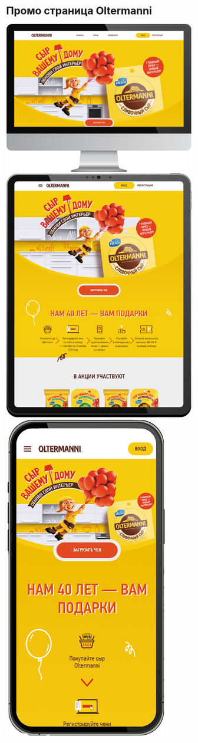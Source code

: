 # Промо страница Oltermanni
![Desktop screenshot](./README_imgs/oltermanni-desktop.jpg)
![Tablet screenshot](./README_imgs/oltermanni-tablet.jpg)
![Smartphone screenshot](./README_imgs/oltermanni-smartphone.jpg)
